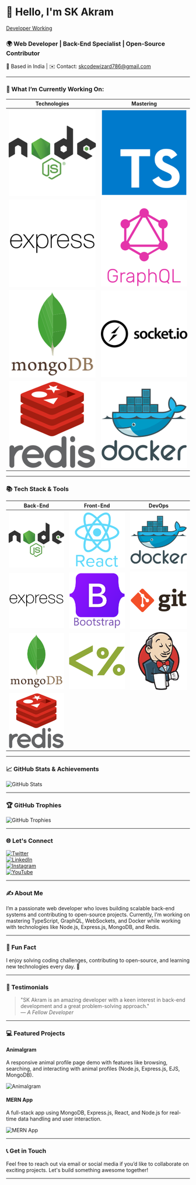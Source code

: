# 👋 Hello, I'm SK Akram

[Developer Working](https://media.giphy.com/media/26gsdIv7yCQGG8dbC/giphy.gif)

### 🌍 Web Developer | Back-End Specialist | Open-Source Contributor  
📍 Based in India | ✉️ Contact: [skcodewizard786@gmail.com](mailto:skcodewizard786@gmail.com)

---

### 🚀 What I’m Currently Working On:

| **Technologies**   | **Mastering**   |
|--------------------|-----------------|
| ![Node.js](https://raw.githubusercontent.com/devicons/devicon/master/icons/nodejs/nodejs-original-wordmark.svg) | ![TypeScript](https://raw.githubusercontent.com/devicons/devicon/master/icons/typescript/typescript-original.svg) |
| ![Express.js](https://raw.githubusercontent.com/devicons/devicon/master/icons/express/express-original-wordmark.svg) | ![GraphQL](https://raw.githubusercontent.com/devicons/devicon/master/icons/graphql/graphql-plain-wordmark.svg) |
| ![MongoDB](https://raw.githubusercontent.com/devicons/devicon/master/icons/mongodb/mongodb-original-wordmark.svg) | ![WebSockets](https://raw.githubusercontent.com/devicons/devicon/master/icons/socketio/socketio-original-wordmark.svg) |
| ![Redis](https://raw.githubusercontent.com/devicons/devicon/master/icons/redis/redis-original-wordmark.svg) | ![Docker](https://raw.githubusercontent.com/devicons/devicon/master/icons/docker/docker-original-wordmark.svg) |

---

### 📚 Tech Stack & Tools

| **Back-End**                             | **Front-End**                                | **DevOps**                                 |
|------------------------------------------|----------------------------------------------|--------------------------------------------|
| ![Node.js](https://raw.githubusercontent.com/devicons/devicon/master/icons/nodejs/nodejs-original-wordmark.svg) | ![React](https://raw.githubusercontent.com/devicons/devicon/master/icons/react/react-original-wordmark.svg) | ![Docker](https://raw.githubusercontent.com/devicons/devicon/master/icons/docker/docker-original-wordmark.svg) |
| ![Express.js](https://raw.githubusercontent.com/devicons/devicon/master/icons/express/express-original-wordmark.svg) | ![Bootstrap](https://raw.githubusercontent.com/devicons/devicon/master/icons/bootstrap/bootstrap-original-wordmark.svg) | ![Git](https://raw.githubusercontent.com/devicons/devicon/master/icons/git/git-original-wordmark.svg) |
| ![MongoDB](https://raw.githubusercontent.com/devicons/devicon/master/icons/mongodb/mongodb-original-wordmark.svg) | ![EJS](https://raw.githubusercontent.com/devicons/devicon/master/icons/ejs/ejs-original.svg) | ![CI/CD](https://raw.githubusercontent.com/devicons/devicon/master/icons/jenkins/jenkins-original.svg) |
| ![Redis](https://raw.githubusercontent.com/devicons/devicon/master/icons/redis/redis-original-wordmark.svg) |                                              |                                            |

---

### 📈 GitHub Stats & Achievements

![GitHub Stats](https://github-readme-stats.vercel.app/api?username=akramcodez&show_icons=true&theme=radical)

---

### 🏆 GitHub Trophies

![GitHub Trophies](https://github-profile-trophy.vercel.app/?username=akramcodez&theme=radical&row=1&no-frame=true&column=6)

---

### 🌐 Let's Connect

[![Twitter](https://img.shields.io/twitter/follow/akramcodez?logo=twitter&style=flat-square)](https://twitter.com/akramcodez)  
[![LinkedIn](https://img.shields.io/badge/LinkedIn-%230077B5?style=flat-square&logo=linkedin&logoColor=white)](https://www.linkedin.com/in/sk-akram-aaa903318/)  
[![Instagram](https://img.shields.io/badge/Instagram-%23E4405F?style=flat-square&logo=instagram&logoColor=white)](https://instagram.com/akramcodez)  
[![YouTube](https://img.shields.io/badge/YouTube-%23FF0000?style=flat-square&logo=youtube&logoColor=white)](https://www.youtube.com/@Akramcodez)

---

### ✍️ About Me

I’m a passionate web developer who loves building scalable back-end systems and contributing to open-source projects. Currently, I’m working on mastering TypeScript, GraphQL, WebSockets, and Docker while working with technologies like Node.js, Express.js, MongoDB, and Redis. 

---

### 🎥 Fun Fact

I enjoy solving coding challenges, contributing to open-source, and learning new technologies every day. 🚀

---

### 💬 Testimonials

> "SK Akram is an amazing developer with a keen interest in back-end development and a great problem-solving approach."  
— *A Fellow Developer*

---

### 💻 Featured Projects

#### **Animalgram**  
A responsive animal profile page demo with features like browsing, searching, and interacting with animal profiles (Node.js, Express.js, EJS, MongoDB).

![Animalgram](https://media.giphy.com/media/5xaOcL0K6g1dHpbwV2/giphy.gif)

#### **MERN App**  
A full-stack app using MongoDB, Express.js, React, and Node.js for real-time data handling and user interaction.

![MERN App](https://media.giphy.com/media/3o6nV5JVoOwti9G4fa/giphy.gif)

---

### 📞 Get in Touch

Feel free to reach out via email or social media if you’d like to collaborate on exciting projects. Let's build something awesome together!

---
